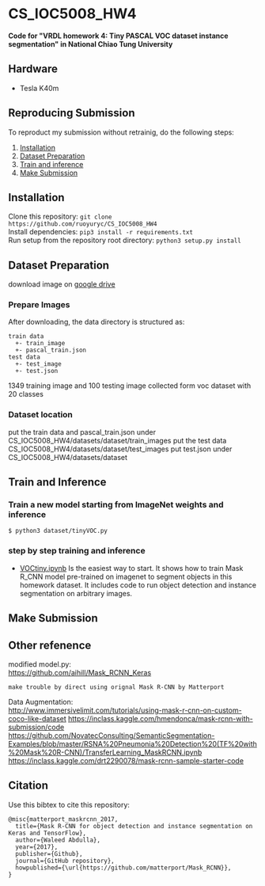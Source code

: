 # CS_IOC5008_HW4
**Code for "VRDL homework 4: Tiny PASCAL VOC dataset instance segmentation" in National Chiao Tung University**
## Hardware
 - Tesla K40m  
## Reproducing Submission
To reproduct my submission without retrainig, do the following steps:
1. [Installation](#installation)
2. [Dataset Preparation](#Dataset-Preparation)
5. [Train and inference](#Train-and-inference)
6. [Make Submission](#make-submission)


## Installation
Clone this repository:
```git clone https://github.com/ruoyuryc/CS_IOC5008_HW4```</br>
Install dependencies:
```pip3 install -r requirements.txt```</br>
Run setup from the repository root directory:
```python3 setup.py install```</br>
## Dataset Preparation
download image on [google drive](https://drive.google.com/drive/u/3/folders/1fGg03EdBAxjFumGHHNhMrz2sMLLH04FK)
### Prepare Images
After downloading, the data directory is structured as:
```
train data
  +- train_image
  +- pascal_train.json
test data
  +- test_image
  +- test.json
```

1349 training image and 100 testing image collected form voc dataset with 20 classes</br>
### Dataset location
put the train data and pascal_train.json under CS_IOC5008_HW4/datasets/dataset/train_images
put the test data  CS_IOC5008_HW4/datasets/dataset/test_images
put test.json under CS_IOC5008_HW4/datasets/dataset

## Train and Inference
### Train a new model starting from ImageNet weights and inference
```
$ python3 dataset/tinyVOC.py 
```
### step by step training and inference
* [VOCtiny.ipynb](samples/demo.ipynb)  Is the easiest way to start. It shows how to train Mask R_CNN model pre-trained on imagenet to segment objects in this homework dataset. It includes code to run object detection and instance segmentation on arbitrary images.


## Make Submission


## Other refenence
modified model.py: </br>
https://github.com/aihill/Mask_RCNN_Keras</br>
```
make trouble by direct using orignal Mask R-CNN by Matterport
```
Data Augmentation:</br>
http://www.immersivelimit.com/tutorials/using-mask-r-cnn-on-custom-coco-like-dataset
https://inclass.kaggle.com/hmendonca/mask-rcnn-with-submission/code
https://github.com/NovatecConsulting/SemanticSegmentation-Examples/blob/master/RSNA%20Pneumonia%20Detection%20(TF%20with%20Mask%20R-CNN)/TransferLearning_MaskRCNN.ipynb
https://inclass.kaggle.com/drt2290078/mask-rcnn-sample-starter-code


## Citation
Use this bibtex to cite this repository:
```
@misc{matterport_maskrcnn_2017,
  title={Mask R-CNN for object detection and instance segmentation on Keras and TensorFlow},
  author={Waleed Abdulla},
  year={2017},
  publisher={Github},
  journal={GitHub repository},
  howpublished={\url{https://github.com/matterport/Mask_RCNN}},
}
